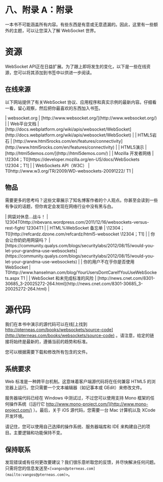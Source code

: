 # 八、附录 A：附录

一本书不可能涵盖所有内容。有些东西是有意或无意遗漏的。因此，这里有一些额外的主题，可以让您深入了解 WebSocket 世界。

# 资源

WebSocket API正在日益扩展。为了跟上即将发生的变化，以下是一些在线资源，您可以将其添加到书签中以供进一步阅读。

## 在线来源

以下网站提供了有关WebSocket 协议、应用程序和真实示例的最新内容。仔细看一看，留心观察，然后把你最喜欢的东西加入书签。

<colgroup><col style="text-align: left"> <col style="text-align: left"></colgroup> 
| websocket.org | [http://www.websocket.org/](http://www.websocket.org/) |
| Web平台文档 | [http://docs.webplatform.org/wiki/apis/websocket/WebSocket](http://docs.webplatform.org/wiki/apis/websocket/WebSocket) |
| HTML5岩石 | [http://www.html5rocks.com/en/features/connectivity](http://www.html5rocks.com/en/features/connectivity) |
| HTML5演示 | [http://html5demos.com/](http://html5demos.com/) |
| Mozilla 开发者网络 | \12304；T0]https://developer.mozilla.org/en-US/docs/WebSockets \12304；T1] |
| WebSockets API（W3C） | T0http://www.w3.org/TR/2009/WD-websockets-20091222/ T1 |

## 物品

需要更多的思考吗？这些文章展示了知名博客作者的个人观点。你甚至会读到一些有争议的话题，但你肯定会发现在网络行业中没有黑与白。

<colgroup><col style="text-align: left"> <col style="text-align: left"></colgroup> 
| 网袋对休息…战斗！ | 12304T0http://nbevans.wordpress.com/2011/12/16/websockets-versus-rest-fight/ 12304T1 |
| HTML%WebSocket 备忘单 | \12304；T0]http://refcardz.dzone.com/refcardz/html5-websocket \12304；T1] |
| 你会让你奶奶用网袋吗？ | [https://community.qualys.com/blogs/securitylabs/2012/08/15/would-you-let-your-grandma-use-websockets](https://community.qualys.com/blogs/securitylabs/2012/08/15/would-you-let-your-grandma-use-websockets) |
| 你的用户不在乎你是否使用 WebSocket | T0http://www.hanselman.com/blog/YourUsersDontCareIfYouUseWebSockets.aspx T1 |
| WebSocket 和未完成标准的风险 | [http://news.cnet.com/8301-30685_3-20025272-264.html](http://news.cnet.com/8301-30685_3-20025272-264.html) |

# 源代码

我们在本书中演示的源代码可以在线[上找到 http://pterneas.com/books/websockets/source-code](http://pterneas.com/books/websockets/source-code) 。请注意，给定的链接将始终是最新的，遵循当前的趋势和标准。

您可以根据需要下载和修改所有包含的文件。

## 系统要求

Web 标准是一种跨平台机制。这意味着客户端源代码将在任何兼容 HTML5 的浏览器上运行。您只需要一个文本编辑器（如记事本或 GEdit）来修改文件。

服务器端代码已经在 Windows 中测试过，不过您可以使用支持 Mono 框架的任何操作系统（[运行它 http://www.mono-project.com/](http://www.mono-project.com/) ）。最后，关于 iOS 源代码，您需要一台 Mac 计算机以及 XCode 开发环境。

请记住，您可以使用自己选择的操作系统、服务器端库和 IDE 来构建自己的项目。主要逻辑和功能保持不变。

## 保持联系

发现错误或有任何更改要建议？我们很乐意听取您的反馈，并尽快解决任何问题。只需将您的信息发送至`<[vangos@pterneas.com](mailto:vangos@pterneas.com)>`。